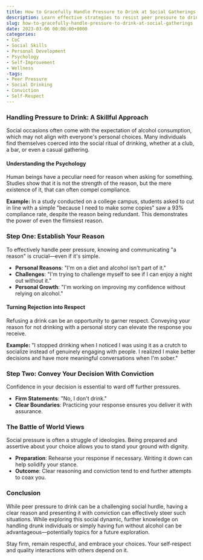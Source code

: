 ```yaml
---
title: How to Gracefully Handle Pressure to Drink at Social Gatherings
description: Learn effective strategies to resist peer pressure to drink alcohol without compromising your social life.
slug: how-to-gracefully-handle-pressure-to-drink-at-social-gatherings
date: 2023-03-06 00:00:00+0000
categories:
- CoC
- Social Skills
- Personal Development
- Psychology
- Self-Improvement
- Wellness
-tags:
- Peer Pressure
- Social Drinking
- Conviction
- Self-Respect
---
```


### Handling Pressure to Drink: A Skillful Approach

Social occasions often come with the expectation of alcohol consumption, which may not align with everyone's personal choices. Many individuals find themselves coerced into the social ritual of drinking, whether at a club, a bar, or even a casual gathering.

#### Understanding the Psychology

Human beings have a peculiar need for reason when asking for something. Studies show that it is not the strength of the reason, but the mere existence of it, that can often compel compliance.

**Example:** In a study conducted on a college campus, students asked to cut in line with a simple "because I need to make some copies" saw a 93% compliance rate, despite the reason being redundant. This demonstrates the power of even the flimsiest reason.

### Step One: Establish Your Reason

To effectively handle peer pressure, knowing and communicating "a reason" is crucial—even if it's simple.

- **Personal Reasons**: "I'm on a diet and alcohol isn't part of it."
- **Challenges**: "I'm trying to challenge myself to see if I can enjoy a night out without it."
- **Personal Growth**: "I'm working on improving my confidence without relying on alcohol."

#### Turning Rejection into Respect

Refusing a drink can be an opportunity to garner respect. Conveying your reason for not drinking with a personal story can elevate the response you receive.

**Example:** "I stopped drinking when I noticed I was using it as a crutch to socialize instead of genuinely engaging with people. I realized I make better decisions and have more meaningful conversations when I'm sober."

### Step Two: Convey Your Decision With Conviction

Confidence in your decision is essential to ward off further pressures.

- **Firm Statements**: "No, I don't drink."
- **Clear Boundaries**: Practicing your response ensures you deliver it with assurance.

### The Battle of World Views

Social pressure is often a struggle of ideologies. Being prepared and assertive about your choice allows you to stand your ground with dignity.

- **Preparation**: Rehearse your response if necessary. Writing it down can help solidify your stance.
- **Outcome**: Clear reasoning and conviction tend to end further attempts to coax you.

### Conclusion

While peer pressure to drink can be a challenging social hurdle, having a clear reason and presenting it with conviction can effectively steer such situations. While exploring this social dynamic, further knowledge on handling drunk individuals or simply having fun without alcohol can be advantageous—potentially topics for a future exploration.

Stay firm, remain respectful, and embrace your choices. Your self-respect and quality interactions with others depend on it.
